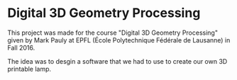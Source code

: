 # Digital 3D Geometry Processing

This project was made for the course "Digital 3D Geometry Processing" given by Mark Pauly at EPFL (École Polytechnique Fédérale de Lausanne) in Fall 2016.

The idea was to desgin a software that we had to use to create our own 3D printable lamp.
